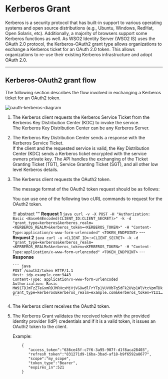 # Kerberos Grant

Kerberos is a security protocol that has built-in support to various
operating systems and open source distributions (e.g., Ubuntu, Windows,
RedHat, Open Solaris, etc). Additionally, a majority of browsers support
some Kerberos functions as well. As WSO2 Identity Server (WSO2 IS) uses
the OAuth 2.0 protocol, the Kerberos-OAuth2 grant type allows
organizations to exchange a Kerberos ticket for an OAuth 2.0 token. This
allows organizations to re-use their existing Kerberos infrastructure
and adopt OAuth 2.0.

---

## Kerberos-OAuth2 grant flow

The following section describes the flow involved in exchanging a
Kerberos ticket for an OAuth2 token. 
 
![oauth-kerberos-diagram]({{base_path}}/assets/img/concepts/oauth-kerberos-diagram.png)

1.  The Kerberos client requests the Kerberos Service Ticket from the
    Kerberos Key Distribution Center (KDC) to invoke the service.  
    The Kerberos Key Distribution Center can be any Kerberos Server.
2.  The Kerberos Key Distribution Center sends a response with the
    Kerberos Service Ticket.  
    If the client and the requested service is valid, the Key
    Distribution Center (KDC) sends a Kerberos ticket encrypted with the
    service owners private key. The API handles the exchanging of the
    Ticket Granting Ticket (TGT), Service Granting Ticket (SGT), and all
    other low level Kerberos details. <a name="step3"></a>
3.  The Kerberos client requests the OAuth2 token. 
      
    The message format of the OAuth2 token request should be as
    follows:  

    You can use one of the following two cURL commands to request for
    the OAuth2 token.

    !!! abstract ""
        **Request 1**
        ``` java
        curl -v -X POST -H "Authorization: Basic <Base64Encoded(CLIENT_ID:CLIENT_SECRET)>" -k -d "grant_type=kerberos&kerberos_realm=<KERBEROS_REALM>&kerberos_token=<KERBEROS_TOKEN>" -H "Content-Type:application/x-www-form-urlencoded" <TOKEN_ENDPOINT>
        ```
        ---
        **Request 2**
        ``` java
        curl -u <CLIENT_ID>:<CLIENT_SECRET> -k -d "grant_type=kerberos&kerberos_realm=<KERBEROS_REALM>&kerberos_token=<KERBEROS_TOKEN>" -H "Content-Type:application/x-www-form-urlencoded" <TOKEN_ENDPOINT>
        ```
        ---
        **Response**
        
        ``` java
        POST /oauth2/token HTTP/1.1
        Host: idp.example.com:9443
        Content-Type: application/x-www-form-urlencoded
        Authorization: Basic MW91TDJmTzZTeGxmRDJMRHcxMjVjVG8wdlFrYTp1VUV0bTg5dFk2UVp1WlVtcVpmTDkyQkRGZUFh
        grant_type=kerberos&kerberos_realm=example.com&kerberos_token=YII1…
        ```

4.  The Kerberos client receives the OAuth2 token. 

5.  The Kerberos Grant validates the received token with the provided
    identity provider (IdP) credentials and if it is a valid token, it
    issues an OAuth2 token to the client.

    Example:

    ```
        {  
           "access_token":"636ce45f-c7f6-3a95-907f-d1f8aca28403",
           "refresh_token":"831271d9-16ba-3bad-af18-b9f6592a8677",
           "scope":"my_scope",
           "token_type":"Bearer",
           "expires_in":521
        }
    ```
